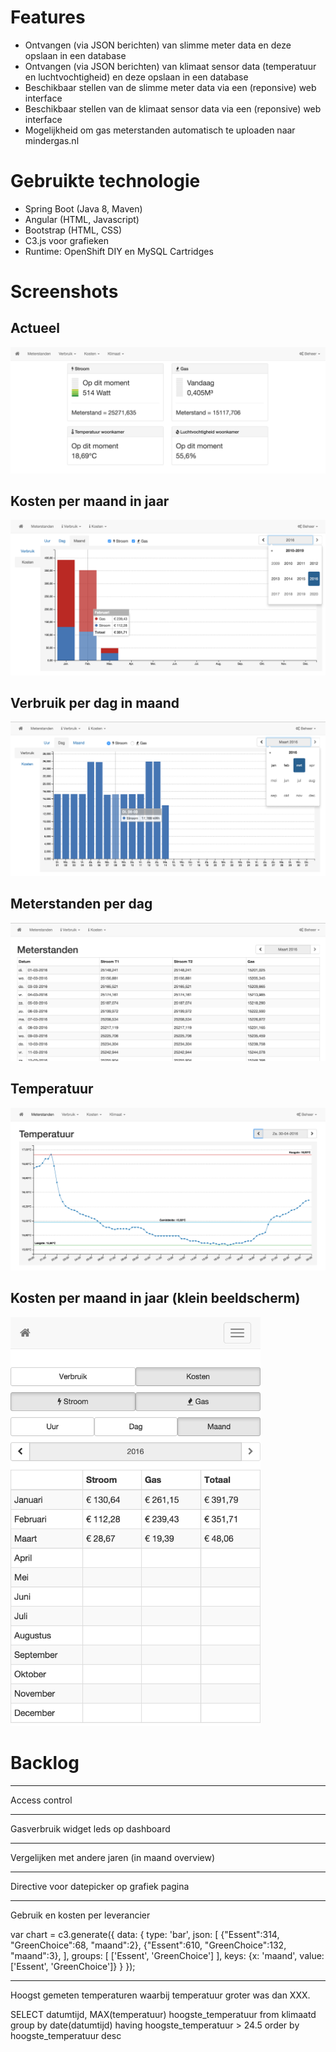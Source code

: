 # Features
- Ontvangen (via JSON berichten) van slimme meter data en deze opslaan in een database
- Ontvangen (via JSON berichten) van klimaat sensor data (temperatuur en luchtvochtigheid) en deze opslaan in een database
- Beschikbaar stellen van de slimme meter data via een (reponsive) web interface
- Beschikbaar stellen van de klimaat sensor data via een (reponsive) web interface
- Mogelijkheid om gas meterstanden automatisch te uploaden naar mindergas.nl

# Gebruikte technologie
- Spring Boot (Java 8, Maven)
- Angular (HTML, Javascript)
- Bootstrap (HTML, CSS)
- C3.js voor grafieken
- Runtime: OpenShift DIY en MySQL Cartridges

# Screenshots

## Actueel
![Alt text](screenshots/actueel-xl.png?raw=true "Actueel")

## Kosten per maand in jaar
![Alt text](screenshots/kosten-maand-xl.png?raw=true "Kosten per maand in jaar")

## Verbruik per dag in maand
![Alt text](screenshots/verbruik-dag-xl.png?raw=true "Verbruik per dag in maand")

## Meterstanden per dag
![Alt text](screenshots/meterstanden-xl.png?raw=true "Meterstanden per dag")

## Temperatuur
![Alt text](screenshots/temperatuur.png?raw=true "Temperatuur")

## Kosten per maand in jaar (klein beeldscherm)
<img src="https://raw.githubusercontent.com/bassages/home-server/master/screenshots/kosten-maand-xs.png" width="400">

# Backlog

---------------

Access control

---------------

Gasverbruik widget leds op dashboard

---------------

Vergelijken met andere jaren (in maand overview)

----------------

Directive voor datepicker op grafiek pagina

----------------

Gebruik en kosten per leverancier

var chart = c3.generate({
    data: {
        type: 'bar',
        json: [
                {"Essent":314, "GreenChoice":68, "maand":2},
                {"Essent":610, "GreenChoice":132, "maand":3},
            ],
        groups: [
            ['Essent', 'GreenChoice']
        ],
        keys:  {x: 'maand', value: ['Essent', 'GreenChoice']}
    }
});

----------------

Hoogst gemeten temperaturen waarbij temperatuur groter was dan XXX.

SELECT
	datumtijd,
    MAX(temperatuur) hoogste_temperatuur from klimaatd
group by
	date(datumtijd)
having hoogste_temperatuur > 24.5
order by hoogste_temperatuur desc
